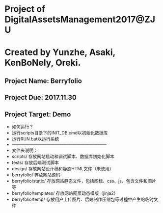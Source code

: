 # Project of DigitalAssetsManagement2017@ZJU
# Created by Yunzhe, Asaki, KenBoNely, Oreki.
## Project Name: Berryfolio
## Project Due: 2017.11.30
## Project Target: Demo

* 如何运行？
* 运行scripts目录下的INIT_DB.cmd以初始化数据库
* 运行RUN.bat以运行系统
* ——————————————————————
* 文件夹说明：
* scripts/ 存放网站启动和调试脚本、数据库初始化脚本
* tests/ 存放后端测试脚本
* design/ 存放网站设计稿和静态HTML文件（未使用）
* berryfolio/ 存放网站源码
* berryfolio/static/ 存放网站静态文件，包括图标、css、js、包含文件和图片等
* berryfolio/templates/ 存放网站网页动态模版（jinja2）
* berryfolio/temp/ 存放用户上传图片、后端制作压缩包等过程中产生的临时文件